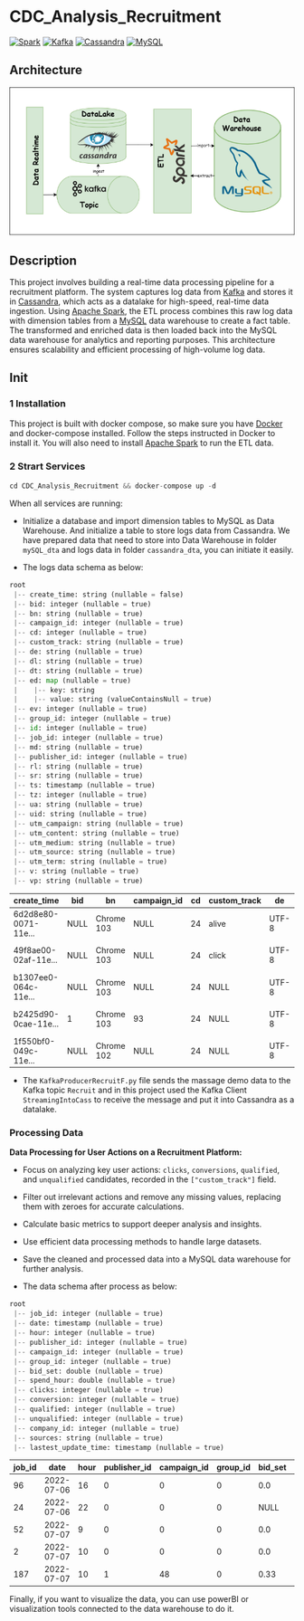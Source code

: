 # CDC_Analysis_Recruitment
[![Spark](https://img.shields.io/badge/Spark-3.5.1-orange)](https://spark.apache.org/)
[![Kafka](https://img.shields.io/badge/Kafka-lastest-black)](https://kafka.apache.org/documentation/)
[![Cassandra](https://img.shields.io/badge/Cassandra-4.1.5-lightblue)](https://cassandra.apache.org/doc/latest/)
[![MySQL](https://img.shields.io/badge/MySQL-8.4-blue)](https://dev.mysql.com/doc/)

## Architecture

![all_text](./images/p1.png)

## Description
This project involves building a real-time data processing pipeline for a recruitment platform. The system captures log data from [Kafka](https://kafka.apache.org/quickstart) and stores it in [Cassandra](https://cassandra.apache.org/doc/latest/), which acts as a datalake for high-speed, real-time data ingestion. Using [Apache Spark](https://spark.apache.org/downloads.html), the ETL process combines this raw log data with dimension tables from a [MySQL](https://dev.mysql.com/doc/) data warehouse to create a fact table. The transformed and enriched data is then loaded back into the MySQL data warehouse for analytics and reporting purposes. This architecture ensures scalability and efficient processing of high-volume log data.

## Init
### 1 Installation
This project is built with docker compose, so make sure you have [Docker](https://docs.docker.com/get-started/get-docker/) and docker-compose installed. Follow the steps instructed in Docker to install it. You will also need to install [Apache Spark](https://spark.apache.org/downloads.html) to run the ETL data.

### 2 Strart Services
```python
cd CDC_Analysis_Recruitment && docker-compose up -d
```
When all services are running:
* Initialize a database and import dimension tables to MySQL as Data Warehouse. And initialize a table to store logs data from Cassandra. We have prepared data that need to store into Data Warehouse in folder `mySQL_dta` and logs data in folder `cassandra_dta`, you can initiate it easily.

* The logs data schema as below:

```python
root
 |-- create_time: string (nullable = false)
 |-- bid: integer (nullable = true)
 |-- bn: string (nullable = true)
 |-- campaign_id: integer (nullable = true)
 |-- cd: integer (nullable = true)
 |-- custom_track: string (nullable = true)
 |-- de: string (nullable = true)
 |-- dl: string (nullable = true)
 |-- dt: string (nullable = true)
 |-- ed: map (nullable = true)
 |    |-- key: string
 |    |-- value: string (valueContainsNull = true)
 |-- ev: integer (nullable = true)
 |-- group_id: integer (nullable = true)
 |-- id: integer (nullable = true)
 |-- job_id: integer (nullable = true)
 |-- md: string (nullable = true)
 |-- publisher_id: integer (nullable = true)
 |-- rl: string (nullable = true)
 |-- sr: string (nullable = true)
 |-- ts: timestamp (nullable = true)
 |-- tz: integer (nullable = true)
 |-- ua: string (nullable = true)
 |-- uid: string (nullable = true)
 |-- utm_campaign: string (nullable = true)
 |-- utm_content: string (nullable = true)
 |-- utm_medium: string (nullable = true)
 |-- utm_source: string (nullable = true)
 |-- utm_term: string (nullable = true)
 |-- v: string (nullable = true)
 |-- vp: string (nullable = true)
```

|create_time|bid|bn|campaign_id|cd|custom_track|de|dl|dt|ed|ev|group_id|id|job_id|md|publisher_id|rl|sr|ts|tz|ua|uid|utm_campaign|utm_content|utm_medium|utm_source|utm_term|v|vp|
|---|---|---|---|---|---|---|---|---|---|---|---|---|---|---|---|---|---|---|---|---|---|---|---|---|---|---|---|---|
|6d2d8e80-0071-11e...|NULL|Chrome 103|       NULL| 24|       alive|UTF-8|http://localhost:...|CandidatePortal|{publisherId -> 0...|  2|    NULL|NULL|  NULL|TRUE|        NULL|                NULL| 1536x864|2022-07-10 23:57:...|-420|Mozilla/5.0 (Wind...|1-rrc3k5vd-l4o0b4yy|        NULL|       NULL|      NULL|      NULL|    NULL|  1|1018x714|
|49f8ae00-02af-11e...|NULL|Chrome 103|       NULL| 24|       click|UTF-8|http://129.213.68...|CandidatePortal|{customEvent -> c...|  2|    NULL|NULL|  NULL|TRUE|        NULL|                NULL|1920x1080|2022-07-13 20:25:...| 240|Mozilla/5.0 (Wind...|1-eb7odtp7-l4o6dg83|        NULL|       NULL|      NULL|      NULL|    NULL|  1|1920x961|
|b1307ee0-064c-11e...|NULL|Chrome 103|       NULL| 24|        NULL|UTF-8|http://150.136.2....|CandidatePortal|                  {}|  1|    NULL|NULL|  NULL|TRUE|        NULL|                NULL| 1366x768|2022-07-18 10:49:...|-420|Mozilla/5.0 (Wind...|1-m8tpkuds-l4oxward|        NULL|       NULL|      NULL|      NULL|    NULL|  1|1366x625|
|b2425d90-0cae-11e...|   1|Chrome 103|         93| 24|        NULL|UTF-8|http://fe.dev.got...|CandidatePortal|                  {}|  1|    NULL|NULL|   258|TRUE|           1|                NULL| 1366x768|2022-07-26 13:46:...|-420|Mozilla/5.0 (Wind...|1-kntupfok-l61tduvk|        NULL|       NULL|      NULL|      NULL|    NULL|  1|1366x625|
|1f550bf0-049c-11e...|NULL|Chrome 102|       NULL| 24|        NULL|UTF-8|http://150.136.2....|CandidatePortal|                  {}|  1|    NULL|NULL|  NULL|TRUE|        NULL|                NULL| 1280x649|2022-07-16 07:13:...|   0|Mozilla/5.0 (Wind...|1-06i42ohg-l5n4yjj9|        NULL|       NULL|      NULL|      NULL|    NULL|  1|1280x649|

* The `KafkaProducerRecruitF.py` file sends the massage demo data to the Kafka topic `Recruit` and in this project used the Kafka Client `StreamingIntoCass` to receive the message and put it into Cassandra as a datalake.

### Processing Data
**Data Processing for User Actions on a Recruitment Platform:**
* Focus on analyzing key user actions: `clicks`, `conversions`, `qualified`, and `unqualified` candidates, recorded in the `["custom_track"]` field.
* Filter out irrelevant actions and remove any missing values, replacing them with zeroes for accurate calculations.
* Calculate basic metrics to support deeper analysis and insights.
* Use efficient data processing methods to handle large datasets.
* Save the cleaned and processed data into a MySQL data warehouse for further analysis.

* The data schema after process as below:

```python
root
 |-- job_id: integer (nullable = true)
 |-- date: timestamp (nullable = true)
 |-- hour: integer (nullable = true)
 |-- publisher_id: integer (nullable = true)
 |-- campaign_id: integer (nullable = true)
 |-- group_id: integer (nullable = true)
 |-- bid_set: double (nullable = true)
 |-- spend_hour: double (nullable = true)
 |-- clicks: integer (nullable = true)
 |-- conversion: integer (nullable = true)
 |-- qualified: integer (nullable = true)
 |-- unqualified: integer (nullable = true)
 |-- company_id: integer (nullable = true)
 |-- sources: string (nullable = true)
 |-- lastest_update_time: timestamp (nullable = true)
```
job_id|date|hour|publisher_id|campaign_id|group_id|bid_set|spend_hour|click|conversion|qualified|unqualified|company_id|sources|lastest_update_time|
---|---|---|---|---|---|---|---|---|---|---|---|---|---|---|
|96|2022-07-06|16|0|0|0|0.0|0|1|NULL|NULL|NULL|NULL|cassandra|2022-07-06 23:19:15|
|24|2022-07-06|22|0|0|0|NULL|NULL|NULL|2|NULL|NULL|NULL|cassandra|2022-07-06 23:19:34|
|52|2022-07-07|9|0|0|0|0.0|0|3|NULL|NULL|NULL|NULL|cassandra|2022-07-06 23:20:10|
|2|2022-07-07|10|0|0|0|0.0|0|2|NULL|NULL|NULL|NULL|cassandra|2022-07-06 23:20:42|
|187|2022-07-07|10|1|48|0|0.33|2|6|NULL|NULL|NULL|33|cassandra|2022-07-06 23:21:05|

Finally, if you want to visualize the data, you can use powerBI or visualization tools connected to the data warehouse to do it.